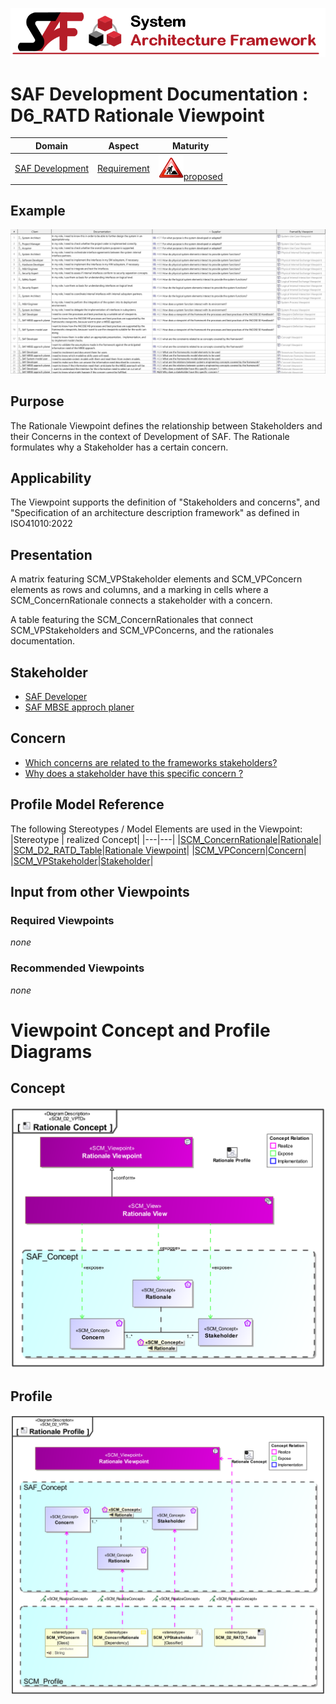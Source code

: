 ![System Architecture Framework](../../diagrams/Banner_SAF.png)
# SAF Development Documentation : **D6_RATD** Rationale Viewpoint
|**Domain**|**Aspect**|**Maturity**|
| --- | --- | --- |
|[SAF Development](../../domains.md#Domain-SAF-Development)|[Requirement](../../aspects.md#Aspect-Requirement)|![Proposed](../../diagrams/Under_construction_icon-red.svg )[proposed](../../using-saf/maturity.md#proposed)|
## Example
![Rationale-Viewpoint-primary-example.svg](../../diagrams/vp-examples/Rationale-Viewpoint-primary-example.svg)
## Purpose
The Rationale Viewpoint defines the relationship between Stakeholders and their Concerns in the context of Development of SAF. The Rationale formulates why a Stakeholder has a certain concern.
## Applicability
The Viewpoint supports the definition of  "Stakeholders and concerns", and  "Specification of an architecture description framework" as defined in ISO41010:2022
## Presentation
A matrix featuring SCM_VPStakeholder elements and SCM_VPConcern elements as rows and columns, and a marking in cells where a SCM_ConcernRationale connects a stakeholder with a concern.

A table featuring the SCM_ConcernRationales that connect SCM_VPStakeholders and SCM_VPConcerns, and the rationales documentation.

## Stakeholder
* [SAF Developer](../../stakeholders.md#SAF-Developer)
* [SAF MBSE approch planer](../../stakeholders.md#SAF-MBSE-approch-planer)
## Concern
* [Which concerns are related to the frameworks stakeholders?](../../concerns.md#_2024x_26f0132_1719129962342_738625_14755)
* [Why does a stakeholder have this specific concern ? ](../../concerns.md#_2024x_26f0132_1719744888608_624464_37315)
## Profile Model Reference
The following Stereotypes / Model Elements are used in the Viewpoint:
|Stereotype | realized Concept|
|---|---|
|[SCM_ConcernRationale](../../stereotypes.md#scm_concernrationale)|[Rationale](../concept/concepts.md#Rationale)|
|[SCM_D2_RATD_Table](../../stereotypes.md#scm_d2_ratd_table)|[Rationale Viewpoint](../concept/concepts.md#Rationale-Viewpoint)|
|[SCM_VPConcern](../../stereotypes.md#scm_vpconcern)|[Concern](../concept/concepts.md#Concern)|
|[SCM_VPStakeholder](../../stereotypes.md#scm_vpstakeholder)|[Stakeholder](../concept/concepts.md#Stakeholder)|
## Input from other Viewpoints
### Required Viewpoints
*none*
### Recommended Viewpoints
*none*
# Viewpoint Concept and Profile Diagrams
## Concept
![Rationale Concept](diagrams/Rationale-Concept.svg)
## Profile
![Rationale Profile](diagrams/Rationale-Profile.svg)
